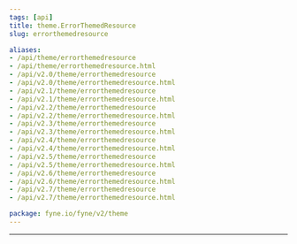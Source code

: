 ```yaml
---
tags: [api]
title: theme.ErrorThemedResource
slug: errorthemedresource

aliases:
- /api/theme/errorthemedresource
- /api/theme/errorthemedresource.html
- /api/v2.0/theme/errorthemedresource
- /api/v2.0/theme/errorthemedresource.html
- /api/v2.1/theme/errorthemedresource
- /api/v2.1/theme/errorthemedresource.html
- /api/v2.2/theme/errorthemedresource
- /api/v2.2/theme/errorthemedresource.html
- /api/v2.3/theme/errorthemedresource
- /api/v2.3/theme/errorthemedresource.html
- /api/v2.4/theme/errorthemedresource
- /api/v2.4/theme/errorthemedresource.html
- /api/v2.5/theme/errorthemedresource
- /api/v2.5/theme/errorthemedresource.html
- /api/v2.6/theme/errorthemedresource
- /api/v2.6/theme/errorthemedresource.html
- /api/v2.7/theme/errorthemedresource
- /api/v2.7/theme/errorthemedresource.html

package: fyne.io/fyne/v2/theme
---
```



---
